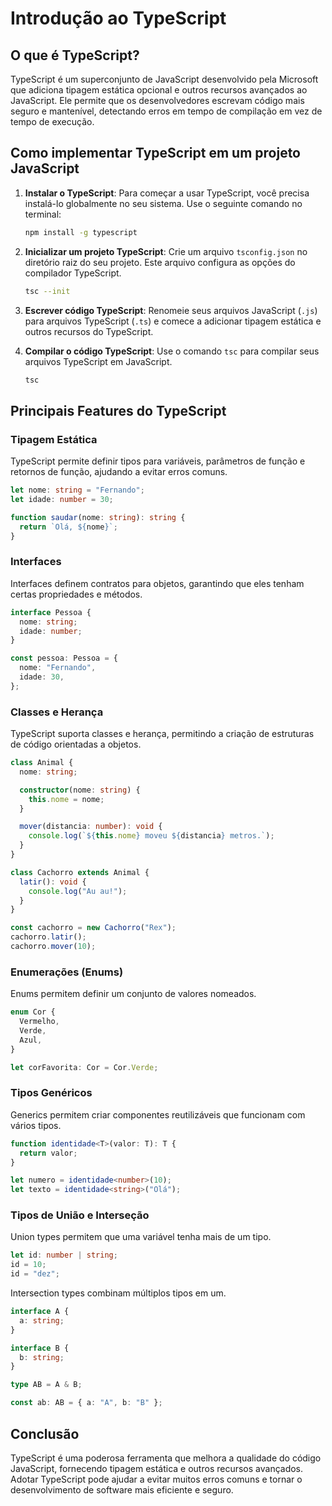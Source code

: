 # Introdução ao TypeScript

## O que é TypeScript?

TypeScript é um superconjunto de JavaScript desenvolvido pela Microsoft que adiciona tipagem estática opcional e outros recursos avançados ao JavaScript. Ele permite que os desenvolvedores escrevam código mais seguro e mantenível, detectando erros em tempo de compilação em vez de tempo de execução.

## Como implementar TypeScript em um projeto JavaScript

1. **Instalar o TypeScript**:
   Para começar a usar TypeScript, você precisa instalá-lo globalmente no seu sistema. Use o seguinte comando no terminal:

   ```sh
   npm install -g typescript
   ```

2. **Inicializar um projeto TypeScript**:
   Crie um arquivo `tsconfig.json` no diretório raiz do seu projeto. Este arquivo configura as opções do compilador TypeScript.

   ```sh
   tsc --init

   ```

3. **Escrever código TypeScript**:
   Renomeie seus arquivos JavaScript (`.js`) para arquivos TypeScript (`.ts`) e comece a adicionar tipagem estática e outros recursos do TypeScript.

4. **Compilar o código TypeScript**:
   Use o comando `tsc` para compilar seus arquivos TypeScript em JavaScript.
   ```sh
   tsc
   ```

## Principais Features do TypeScript

### Tipagem Estática

TypeScript permite definir tipos para variáveis, parâmetros de função e retornos de função, ajudando a evitar erros comuns.

```typescript
let nome: string = "Fernando";
let idade: number = 30;

function saudar(nome: string): string {
  return `Olá, ${nome}`;
}
```

### Interfaces

Interfaces definem contratos para objetos, garantindo que eles tenham certas propriedades e métodos.

```typescript
interface Pessoa {
  nome: string;
  idade: number;
}

const pessoa: Pessoa = {
  nome: "Fernando",
  idade: 30,
};
```

### Classes e Herança

TypeScript suporta classes e herança, permitindo a criação de estruturas de código orientadas a objetos.

```typescript
class Animal {
  nome: string;

  constructor(nome: string) {
    this.nome = nome;
  }

  mover(distancia: number): void {
    console.log(`${this.nome} moveu ${distancia} metros.`);
  }
}

class Cachorro extends Animal {
  latir(): void {
    console.log("Au au!");
  }
}

const cachorro = new Cachorro("Rex");
cachorro.latir();
cachorro.mover(10);
```

### Enumerações (Enums)

Enums permitem definir um conjunto de valores nomeados.

```typescript
enum Cor {
  Vermelho,
  Verde,
  Azul,
}

let corFavorita: Cor = Cor.Verde;
```

### Tipos Genéricos

Generics permitem criar componentes reutilizáveis que funcionam com vários tipos.

```typescript
function identidade<T>(valor: T): T {
  return valor;
}

let numero = identidade<number>(10);
let texto = identidade<string>("Olá");
```

### Tipos de União e Interseção

Union types permitem que uma variável tenha mais de um tipo.

```typescript
let id: number | string;
id = 10;
id = "dez";
```

Intersection types combinam múltiplos tipos em um.

```typescript
interface A {
  a: string;
}

interface B {
  b: string;
}

type AB = A & B;

const ab: AB = { a: "A", b: "B" };
```

## Conclusão

TypeScript é uma poderosa ferramenta que melhora a qualidade do código JavaScript, fornecendo tipagem estática e outros recursos avançados. Adotar TypeScript pode ajudar a evitar muitos erros comuns e tornar o desenvolvimento de software mais eficiente e seguro.
